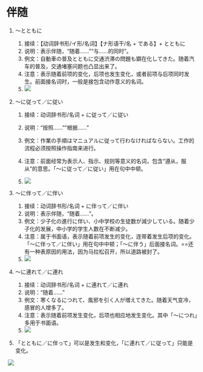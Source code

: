 # 伴随

1. 〜とともに

   1. 接续：【动词辞书形/イ形/名词】【ナ形语干/名 + である】+ とともに
   2. 说明：表示伴随，“随着……”“与……的同时”。
   3. 例文：自動車の普及とともに交通渋滞の問題も顕在化してきた。随着汽车的普及，交通堵塞问题也凸显出来了。
   4. 注意：表示随着前项的变化，后项也发生变化，或者前项与后项同时发生。前面接名词时，一般是接包含动作意义的名词。
   5. ![](image-20250226212348.png)

   

2. 〜に従って／に従い

   1. 接续：动词辞书形/名词 + に従って／に従い

   2. 说明：“按照……”“根据……”

   3. 例文：作業の手順はマニュアルに従って行わなければならない。工作的流程必须按照操作指南来进行。

   4. 注意：前面经常为表示人、指示、规则等意义的名词，包含“遵从，服从”的意思。「〜に従って／に従い」用在句中中顿。

   5. ![](image-20250226212638.png)

      

3. 〜に伴って／に伴い

   1. 接续：动词辞书形/名词 + に伴って／に伴い
   2. 说明：表示伴随，“随着……”。
   3. 例文：少子化の進行に伴い、小中学校の生徒数が減少している。随着少子化的发展，中小学的学生人数在不断减少。
   4. 注意：属于书面语，表示随着前项发生的变化，连带着发生后项的变化。「〜に伴って／に伴い」用在句中中顿；「〜に伴う」后面接名词。==还有一种表原因的用法，因为马拉松召开，所以道路被封了。
   5. ![](image-20250226212348.png)

   

4. 〜に連れて／に連れ

   1. 接续：动词辞书形/名词 + に連れて／に連れ
   2. 说明：“随着……”
   3. 例文：寒くなるにつれて、風邪を引く人が増えてきた。随着天气变冷，感冒的人增多了。
   4. 注意：表示随着前项发生变化，后项也相应地发生变化。其中「〜につれ」多用于书面语。
   5. ![](image-20250226212348.png)

   

5. 「とともに／に伴って」可以是发生和变化，「に連れて／に従って」只能是变化。

​	![](image-20250226205839.png)